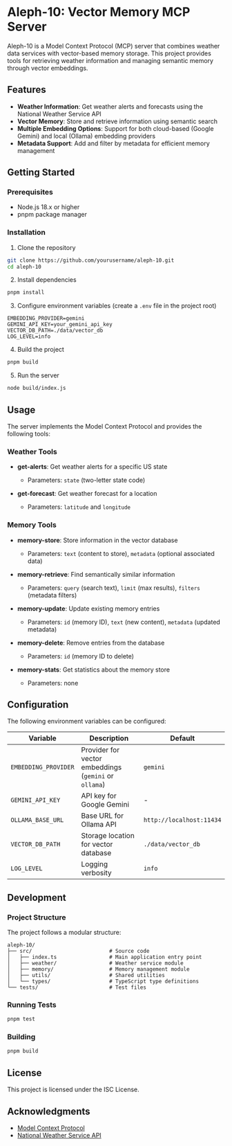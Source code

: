 # Aleph-10: Vector Memory MCP Server

Aleph-10 is a Model Context Protocol (MCP) server that combines weather data services with vector-based memory storage. This project provides tools for retrieving weather information and managing semantic memory through vector embeddings.

## Features

- **Weather Information**: Get weather alerts and forecasts using the National Weather Service API
- **Vector Memory**: Store and retrieve information using semantic search
- **Multiple Embedding Options**: Support for both cloud-based (Google Gemini) and local (Ollama) embedding providers
- **Metadata Support**: Add and filter by metadata for efficient memory management

## Getting Started

### Prerequisites

- Node.js 18.x or higher
- pnpm package manager

### Installation

1. Clone the repository
```bash
git clone https://github.com/yourusername/aleph-10.git
cd aleph-10
```

2. Install dependencies
```bash
pnpm install
```

3. Configure environment variables (create a `.env` file in the project root)
```
EMBEDDING_PROVIDER=gemini
GEMINI_API_KEY=your_gemini_api_key
VECTOR_DB_PATH=./data/vector_db
LOG_LEVEL=info
```

4. Build the project
```bash
pnpm build
```

5. Run the server
```bash
node build/index.js
```

## Usage

The server implements the Model Context Protocol and provides the following tools:

### Weather Tools

- **get-alerts**: Get weather alerts for a specific US state
  - Parameters: `state` (two-letter state code)

- **get-forecast**: Get weather forecast for a location
  - Parameters: `latitude` and `longitude`

### Memory Tools

- **memory-store**: Store information in the vector database
  - Parameters: `text` (content to store), `metadata` (optional associated data)

- **memory-retrieve**: Find semantically similar information
  - Parameters: `query` (search text), `limit` (max results), `filters` (metadata filters)

- **memory-update**: Update existing memory entries
  - Parameters: `id` (memory ID), `text` (new content), `metadata` (updated metadata)

- **memory-delete**: Remove entries from the database
  - Parameters: `id` (memory ID to delete)

- **memory-stats**: Get statistics about the memory store
  - Parameters: none

## Configuration

The following environment variables can be configured:

| Variable | Description | Default |
|----------|-------------|---------|
| `EMBEDDING_PROVIDER` | Provider for vector embeddings (`gemini` or `ollama`) | `gemini` |
| `GEMINI_API_KEY` | API key for Google Gemini | - |
| `OLLAMA_BASE_URL` | Base URL for Ollama API | `http://localhost:11434` |
| `VECTOR_DB_PATH` | Storage location for vector database | `./data/vector_db` |
| `LOG_LEVEL` | Logging verbosity | `info` |

## Development

### Project Structure

The project follows a modular structure:

```
aleph-10/
├── src/                         # Source code
│   ├── index.ts                 # Main application entry point
│   ├── weather/                 # Weather service module
│   ├── memory/                  # Memory management module
│   ├── utils/                   # Shared utilities
│   └── types/                   # TypeScript type definitions
└── tests/                       # Test files
```

### Running Tests

```bash
pnpm test
```

### Building

```bash
pnpm build
```

## License

This project is licensed under the ISC License.

## Acknowledgments

- [Model Context Protocol](https://github.com/anthropics/model-context-protocol)
- [National Weather Service API](https://www.weather.gov/documentation/services-web-api)
